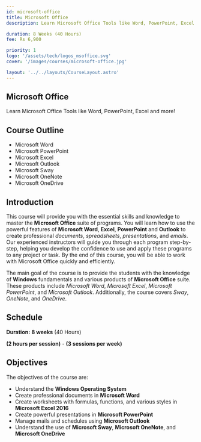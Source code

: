 ```yaml
---
id: microsoft-office
title: Microsoft Office
description: Learn Microsoft Office Tools like Word, PowerPoint, Excel and more!

duration: 8 Weeks (40 Hours)
fee: Rs 6,900

priority: 1
logo: '/assets/tech/logos_msoffice.svg'
cover: '/images/courses/microsoft-office.jpg'

layout: '../../layouts/CourseLayout.astro'
---
```


## Microsoft Office

Learn Microsoft Office Tools like Word, PowerPoint, Excel and more!

## Course Outline

- Microsoft Word
- Microsoft PowerPoint
- Microsoft Excel
- Microsoft Outlook
- Microsoft Sway
- Microsoft OneNote
- Microsoft OneDrive

## Introduction

This course will provide you with the essential skills and knowledge to master the **Microsoft Office** suite of programs. You will learn how to use the powerful features of **Microsoft Word**, **Excel**, **PowerPoint** and **Outlook** to create professional _documents_, _spreadsheets_, _presentations_, and _emails_. Our experienced instructors will guide you through each program step-by-step, helping you develop the confidence to use and apply these programs to any project or task. By the end of this course, you will be able to work with Microsoft Office quickly and efficiently.

The main goal of the course is to provide the students with the knowledge of **Windows** fundamentals and various products of **Microsoft Office** suite. These products  include _Microsoft Word_, _Microsoft Excel_, _Microsoft PowerPoint_, and _Microsoft Outlook_. Additionally, the course covers _Sway_, _OneNote_, and _OneDrive_.

## Schedule

**Duration:** **8 weeks** (40 Hours)

**(2 hours per session)** - **(3 sessions per week)**

## Objectives

The objectives of the course are:
- Understand the **Windows Operating System**
- Create professional documents in **Microsoft Word**
- Create worksheets with formulas, functions, and various styles in **Microsoft 
Excel 2016**
- Create powerful presentations in **Microsoft PowerPoint**
- Manage mails and schedules using **Microsoft Outlook**
- Understand the use of **Microsoft Sway**, **Microsoft OneNote**, and **Microsoft OneDrive**
